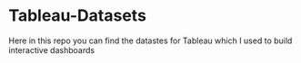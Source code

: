 # Tableau-Datasets #        

Here in this repo you can find the datastes for Tableau which I used to build interactive dashboards          
     
    
       
   
     
  
      
   
    
   
